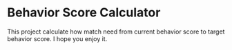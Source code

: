 # Behavior Score Calculator

This project calculate how match need from current behavior score to target behavior score.
I hope you enjoy it.
